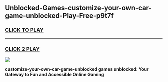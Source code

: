 
## Unblocked-Games-customize-your-own-car-game-unblocked-Play-Free-p9t7f
<h3>
<a href="https://premium76.site?title=customize-your-own-car-game-unblocked&ref=15A">CLICK TO PLAY</a></h3>
<hr>

<h3>
<a href="https://premium76.site?title=customize-your-own-car-game-unblocked&ref=15A">CLICK 2 PLAY</a>
  
</h3>

<a href="https://premium76.site?title=customize-your-own-car-game-unblocked&ref=15A"><img src="https://clearcache.store/games.png"></a>


**customize-your-own-car-game-unblocked games unblocked: Your Gateway to Fun and Accessible Online Gaming**
